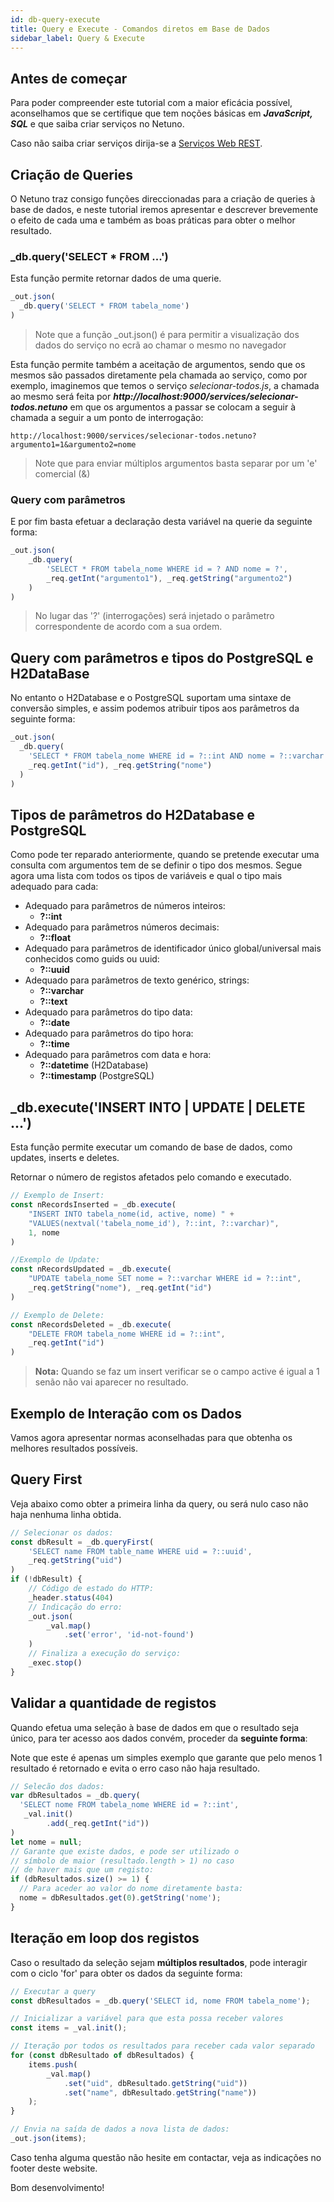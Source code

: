 ```yaml
---
id: db-query-execute
title: Query e Execute - Comandos diretos em Base de Dados
sidebar_label: Query & Execute
---
```


## Antes de começar

Para poder compreender este tutorial com a maior eficácia possível, aconselhamos que se certifique que tem noções básicas em _**JavaScript, SQL**_ e que saiba criar serviços no Netuno.

Caso não saiba criar serviços dirija-se a [Serviços Web REST](/docs/academy/server/services/rest).

## Criação de Queries

O Netuno traz consigo funções direccionadas para a criação de queries à base de dados, e neste tutorial iremos apresentar e descrever brevemente o efeito de cada uma e também as boas práticas para obter o melhor resultado.

### _db.query('SELECT * FROM ...')

Esta função permite retornar dados de uma querie.

```javascript
_out.json(
  _db.query('SELECT * FROM tabela_nome')
)
```

> Note que a função _out.json() é para permitir a visualização dos dados do serviço no ecrã ao chamar o mesmo no navegador

Esta função permite também a aceitação de argumentos, sendo que os mesmos são passados diretamente pela chamada ao serviço, como por exemplo, imaginemos que temos o serviço _selecionar-todos.js_, a chamada ao mesmo será feita por _**http://localhost:9000/services/selecionar-todos.netuno**_ em que os argumentos a passar se colocam a seguir à chamada a seguir a um ponto de interrogação:

```
http://localhost:9000/services/selecionar-todos.netuno?argumento1=1&argumento2=nome
```

> Note que para enviar múltiplos argumentos basta separar por um 'e' comercial (&)

### Query com parâmetros

E por fim basta efetuar a declaração desta variável na querie da seguinte forma:

```javascript
_out.json(
    _db.query(
        'SELECT * FROM tabela_nome WHERE id = ? AND nome = ?', 
        _req.getInt("argumento1"), _req.getString("argumento2")
    )
)
```

> No lugar das '?' (interrogações) será injetado o parâmetro correspondente de acordo com a sua ordem.

## Query com parâmetros e tipos do PostgreSQL e H2DataBase

No entanto o H2Database e o PostgreSQL suportam uma sintaxe de conversão simples, e assim podemos atribuir tipos aos parâmetros da seguinte forma:

```javascript
_out.json(
  _db.query(
    'SELECT * FROM tabela_nome WHERE id = ?::int AND nome = ?::varchar', 
    _req.getInt("id"), _req.getString("nome")
  )
)
```

## Tipos de parâmetros do H2Database e PostgreSQL

Como pode ter reparado anteriormente, quando se pretende executar uma consulta com argumentos tem de se definir o tipo dos mesmos. Segue agora uma lista com todos os tipos de variáveis e qual o tipo mais adequado para cada:

* Adequado para parâmetros de números inteiros:
    * **?::int**
* Adequado para parâmetros números decimais:
    * **?::float**
 * Adequado para parâmetros de identificador único global/universal mais conhecidos como guids ou uuid:
    * **?::uuid**
 * Adequado para parâmetros de texto genérico, strings:
    * **?::varchar**
    * **?::text**
 * Adequado para parâmetros do tipo data:
    * **?::date**
 * Adequado para parâmetros do tipo hora:
    *  **?::time**
 * Adequado para parâmetros com data e hora:
    * **?::datetime** (H2Database)
    * **?::timestamp** (PostgreSQL)
    
## _db.execute('INSERT INTO | UPDATE | DELETE ...')

Esta função permite executar um comando de base de dados, como updates, inserts e deletes.

Retornar o número de registos afetados pelo comando e executado.

```javascript
// Exemplo de Insert:
const nRecordsInserted = _db.execute(
    "INSERT INTO tabela_nome(id, active, nome) " + 
    "VALUES(nextval('tabela_nome_id'), ?::int, ?::varchar)", 
    1, nome
)

//Exemplo de Update:
const nRecordsUpdated = _db.execute(
    "UPDATE tabela_nome SET nome = ?::varchar WHERE id = ?::int",
    _req.getString("nome"), _req.getInt("id")
)

// Exemplo de Delete:
const nRecordsDeleted = _db.execute(
    "DELETE FROM tabela_nome WHERE id = ?::int",
    _req.getInt("id")
)
```

> **Nota:** Quando se faz um insert verificar se o campo active é igual a 1 senão não vai aparecer no resultado. 

## Exemplo de Interação com os Dados

Vamos agora apresentar normas aconselhadas para que obtenha os melhores resultados possíveis.

## Query First

Veja abaixo como obter a primeira linha da query, ou será nulo caso não haja nenhuma linha obtida.

```javascript
// Selecionar os dados:
const dbResult = _db.queryFirst(
    'SELECT name FROM table_name WHERE uid = ?::uuid',
    _req.getString("uid")
)
if (!dbResult) {
    // Código de estado do HTTP:
    _header.status(404)
    // Indicação do erro:
    _out.json(
        _val.map()
            .set('error', 'id-not-found')
    )
    // Finaliza a execução do serviço:
    _exec.stop()
}
```

## Validar a quantidade de registos

Quando efetua uma seleção à base de dados em que o resultado seja único, para ter acesso aos dados convém, proceder da **seguinte forma**:

Note que este é apenas um simples exemplo que garante que pelo menos 1 resultado é retornado e evita o erro caso não haja resultado.

```javascript
// Selecão dos dados:
var dbResultados = _db.query(
  'SELECT nome FROM tabela_nome WHERE id = ?::int',
   _val.init()
        .add(_req.getInt("id"))
)
let nome = null;
// Garante que existe dados, e pode ser utilizado o 
// símbolo de maior (resultado.length > 1) no caso 
// de haver mais que um registo:
if (dbResultados.size() >= 1) {
  // Para aceder ao valor do nome diretamente basta:
  nome = dbResultados.get(0).getString('nome');
}
```

## Iteração em loop dos registos

Caso o resultado da seleção sejam **múltiplos resultados**, pode interagir com o ciclo 'for' para obter os dados da seguinte forma:

```javascript
// Executar a query
const dbResultados = _db.query('SELECT id, nome FROM tabela_nome');

// Inicializar a variável para que esta possa receber valores
const items = _val.init();

// Iteração por todos os resultados para receber cada valor separado
for (const dbResultado of dbResultados) {
    items.push(
        _val.map()
            .set("uid", dbResultado.getString("uid"))
            .set("name", dbResultado.getString("name"))
    );
}

// Envia na saída de dados a nova lista de dados:
_out.json(items);
```

Caso tenha alguma questão não hesite em contactar, veja as indicações no footer deste website.

Bom desenvolvimento!
